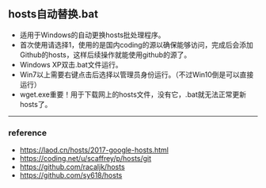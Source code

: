 ## hosts自动替换.bat
* 适用于Windows的自动更换hosts批处理程序。
* 首次使用请选择1，使用的是国内coding的源以确保能够访问，完成后会添加Github的hosts，这样后续操作就能使用github的源了。
* Windows XP双击.bat文件运行。
* Win7以上需要右键点击后选择以管理员身份运行。（不过Win10倒是可以直接运行）
* wget.exe重要！用于下载网上的hosts文件，没有它，.bat就无法正常更新hosts了。

***
### reference
* https://laod.cn/hosts/2017-google-hosts.html
* https://coding.net/u/scaffrey/p/hosts/git
* https://github.com/racaljk/hosts
* https://github.com/sy618/hosts
